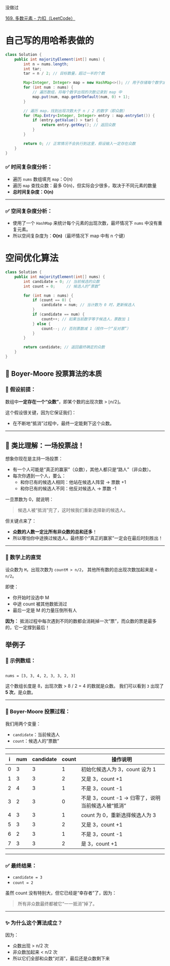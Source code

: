 没做过



[169. 多数元素 - 力扣（LeetCode）](https://leetcode.cn/problems/majority-element/description/?envType=study-plan-v2&envId=top-100-liked)



# 自己写的用哈希表做的

```java
class Solution {
    public int majorityElement(int[] nums) {
        int n = nums.length;
        int tar;
        tar = n / 2; // 目标数量，超过一半的个数

        Map<Integer, Integer> map = new HashMap<>(); // 用于存储每个数字出现的次数
        for (int num : nums) {
            // 遍历数组，将每个数字出现的次数记录到 map 中
            map.put(num, map.getOrDefault(num, 0) + 1);
        }

        // 遍历 map，找到出现次数大于 n / 2 的数字（即众数）
        for (Map.Entry<Integer, Integer> entry : map.entrySet()) {
            if (entry.getValue() > tar) {
                return entry.getKey(); // 返回众数
            }
        }

        return 0; // 正常情况不会执行到这里，假设输入一定存在众数
    }
}

```



### ✅ 时间复杂度分析：

- 遍历 `nums` 数组填充 `map`：O(n)
- 遍历 `map` 查找众数：最多 O(n)，但实际会少很多，取决于不同元素的数量
- **总时间复杂度：O(n)**

------

### ✅ 空间复杂度分析：

- 使用了一个 `HashMap` 来统计每个元素的出现次数，最坏情况下 `nums` 中没有重复元素。
- 所以空间复杂度为：**O(n)**（最坏情况下 map 中有 n 个键）









# 空间优化算法



```java
class Solution {
    public int majorityElement(int[] nums) {
        int candidate = 0; // 当前候选的众数
        int count = 0;     // 候选人的“票数”

        for (int num : nums) {
            if (count == 0) {
                candidate = num; // 当计数为 0 时，更新候选人
            }
            if (candidate == num) {
                count++; // 如果当前数字等于候选人，票数加 1
            } else {
                count--; // 否则票数减 1（视作一个“反对票”）
            }
        }

        return candidate; // 返回最终确定的众数
    }
}

```





## 🧠 Boyer-Moore 投票算法的本质

### 🌟 **假设前提：**

数组中**一定存在一个“众数”**，即某个数的出现次数 > ⌊n/2⌋。

这个假设很关键，因为它保证我们：

- 在不断地“抵消”过程中，最终一定能剩下这个众数。

------

## 🧱 类比理解：一场投票战！

想象你现在是主持一场投票：

- 有一个人可能是“真正的赢家”（众数），其他人都只是“路人”（非众数）。
- 每次你遇到一个人，要么：
  - 和你已有的候选人相同：他站在候选人阵营 → 票数 +1
  - 和你已有的候选人不同：他反对候选人 → 票数 -1

一旦票数为 0，就说明：

> 候选人被“抵消”完了，这时候我们重新选择新的候选人。

但关键点来了：

- **众数的人数一定比所有非众数的总和还多**！
- 所以哪怕你中途换过候选人，最终那个“真正的赢家”一定会在最后时刻胜出！

------

### 🧮 数学上的直觉

设众数为 `M`，出现次数为 `countM > n/2`，
 其他所有数的总出现次数加起来是 `< n/2`。

即使：

- 你开始时没选中 M
- 中途 count 被其他数抵消过
- 最后一定是 M 的力量压倒所有人

**因为：** 抵消过程中每次遇到不同的数都会消耗掉一次“票”，而众数的票是最多的，它一定撑到最后！



## 举例子

### 📌 示例数组：

```

nums = [3, 3, 4, 2, 3, 3, 2, 3]
```

这个数组长度是 8，出现次数 > 8 / 2 = 4 的数就是众数。
 我们可以看到 `3` 出现了 **5 次**，是众数。

------

### 🚀 Boyer-Moore 投票过程：

我们用两个变量：

- `candidate`：当前候选人
- `count`：候选人的“票数”

------

| i    | num  | candidate | count | 操作说明                                          |
| ---- | ---- | --------- | ----- | ------------------------------------------------- |
| 0    | 3    | 3         | 1     | 初始化候选人为 3，count 设为 1                    |
| 1    | 3    | 3         | 2     | 又是 3，count +1                                  |
| 2    | 4    | 3         | 1     | 不是 3，count -1                                  |
| 3    | 2    | 3         | 0     | 不是 3，count -1 → 归零了，说明当前候选人被“抵消” |
| 4    | 3    | 3         | 1     | count 为 0，重新选择候选人为 3                    |
| 5    | 3    | 3         | 2     | 又是 3，count +1                                  |
| 6    | 2    | 3         | 1     | 不是 3，count -1                                  |
| 7    | 3    | 3         | 2     | 是 3，count +1                                    |

------

### ✅ 最终结果：

- `candidate = 3`
- `count = 2`

虽然 count 没有特别大，但它已经是“幸存者”了，因为：

> 所有非众数最终都被它“一一抵消”掉了。

------

### ✨ 为什么这个算法成立？

因为：

- 众数出现 > n/2 次
- 非众数加起来 < n/2 次
- 所以它们全部和众数“对消”，最后还是众数剩下来